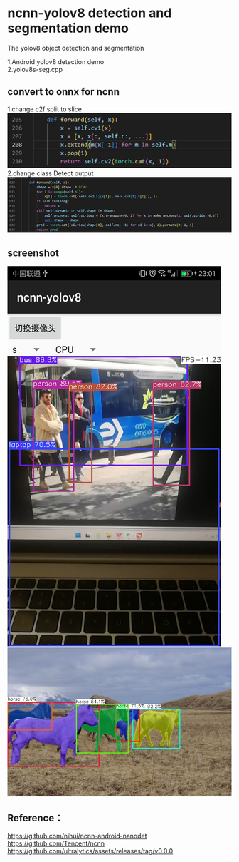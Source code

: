 # ncnn-yolov8 detection and segmentation demo

The yolov8 object detection and segmentation

1.Android yolov8 detection demo  
2.yolov8s-seg.cpp

## convert to onnx for ncnn
1.change c2f split to slice  
![](./doc/c2f.jpg)
2.change class Detect output  
![](./doc/Detect.jpg)
## screenshot
![](./ncnn-android-yolov8/screenshot.png)
![](yolov8s-seg.jpg)
## Reference：  
https://github.com/nihui/ncnn-android-nanodet  
https://github.com/Tencent/ncnn  
https://github.com/ultralytics/assets/releases/tag/v0.0.0
